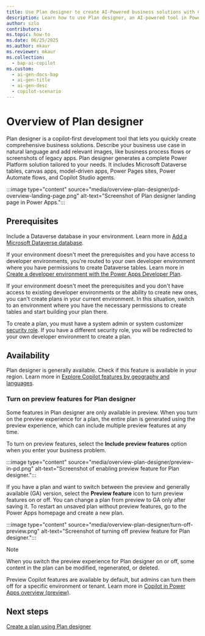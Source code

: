 ```yaml
---
title: Use Plan designer to create AI-Powered business solutions with Copilot
description: Learn how to use Plan designer, an AI-powered tool in Power Platform, to create comprehensive business solutions.
author: szlo
contributors:
ms.topic: how-to
ms.date: 06/25/2025
ms.author: mkaur
ms.reviewer: mkaur
ms.collection:
  - bap-ai-copilot
ms.custom:
  - ai-gen-docs-bap
  - ai-gen-title
  - ai-gen-desc
  - copilot-scenario
---
```


# Overview of Plan designer

Plan designer is a copilot-first development tool that lets you quickly create comprehensive business solutions. Describe your business use case in natural language and add relevant images, like business process flows or screenshots of legacy apps. Plan designer generates a complete Power Platform solution tailored to your needs. It includes Microsoft Dataverse tables, canvas apps, model-driven apps, Power Pages sites, Power Automate flows, and Copilot Studio agents.

:::image type="content" source="media/overview-plan-designer/pd-overview-landing-page.png" alt-text="Screenshot of Plan designer landing page in Power Apps.":::

## Prerequisites

Include a Dataverse database in your environment. Learn more in [Add a Microsoft Dataverse database](/power-platform/admin/create-database).

If your environment doesn't meet the prerequisites and you have access to developer environments, you're routed to your own developer environment where you have permissions to create Dataverse tables. Learn more in [Create a developer environment with the Power Apps Developer Plan](/power-platform/developer/create-developer-environment).

If your environment doesn't meet the prerequisites and you don't have access to existing developer environments or the ability to create new ones, you can't create plans in your current environment. In this situation, switch to an environment where you have the necessary permissions to create tables and start building your plan there.

To create a plan, you must have a system admin or system customizer [security role](/power-platform/admin/security-roles-privileges). If you have a different security role, you will be redirected to your own developer environment to create a plan.

## Availability

Plan designer is generally available. Check if this feature is available in your region. Learn more in [Explore Copilot features by geography and languages](https://releaseplans.microsoft.com/availability-reports/?report=copilotfeaturereport).

### Turn on preview features for Plan designer

Some features in Plan designer are only available in preview. When you turn on the preview experience for a plan, the entire plan is generated using the preview experience, which can include multiple preview features at any time.

To turn on preview features, select the **Include preview features** option when you enter your business problem.

:::image type="content" source="media/overview-plan-designer/preview-in-pd.png" alt-text="Screenshot of enabling preview feature for Plan designer.":::

If you have a plan and want to switch between the preview and generally available (GA) version, select the **Preview feature** icon to turn preview features on or off. You can change a plan from preview to GA only after saving it. To restart an unsaved plan without preview features, go to the Power Apps homepage and create a new plan.

:::image type="content" source="media/overview-plan-designer/turn-off-preview.png" alt-text="Screenshot of turning off preview feature for Plan designer.":::

> [!NOTE]
> When you switch the preview experience for Plan designer on or off, some content in the plan can be modified, regenerated, or deleted.


Preview Copilot features are available by default, but admins can turn them off for a specific environment or tenant. Learn more in [Copilot in Power Apps overview (preview)](../canvas-apps/ai-overview.md#disable-copilot-in-power-apps).


## Next steps

[Create a plan using Plan designer](create-plan.md)
